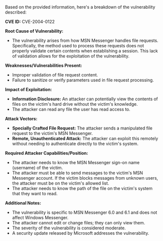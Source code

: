 Based on the provided information, here's a breakdown of the vulnerability described:

**CVE ID:** CVE-2004-0122

**Root Cause of Vulnerability:**
- The vulnerability arises from how MSN Messenger handles file requests. Specifically, the method used to process these requests does not properly validate certain contents when establishing a session. This lack of validation allows for the exploitation of the vulnerability.

**Weaknesses/Vulnerabilities Present:**
- Improper validation of file request content.
- Failure to sanitize or verify parameters used in file request processing.

**Impact of Exploitation:**
- **Information Disclosure:** An attacker can potentially view the contents of files on the victim's hard drive without the victim's knowledge.
- The attacker can read any file the user has read access to.

**Attack Vectors:**
- **Specially Crafted File Request:** The attacker sends a manipulated file request to the victim's MSN Messenger.
- **Remote, Unauthenticated Attack:** The attacker can exploit this remotely without needing to authenticate directly to the victim's system.

**Required Attacker Capabilities/Position:**
- The attacker needs to know the MSN Messenger sign-on name (username) of the victim.
- The attacker must be able to send messages to the victim's MSN Messenger account. If the victim blocks messages from unknown users, the attacker must be on the victim's allowed list.
- The attacker needs to know the path of the file on the victim's system that they want to read.

**Additional Notes:**
- The vulnerability is specific to MSN Messenger 6.0 and 6.1 and does not affect Windows Messenger.
- The attacker cannot edit or change files; they can only view them.
- The severity of the vulnerability is considered moderate.
- A security update released by Microsoft addresses the vulnerability.